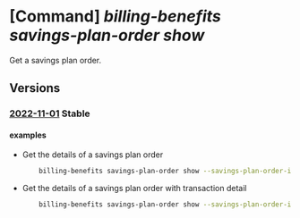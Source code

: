 # [Command] _billing-benefits savings-plan-order show_

Get a savings plan order.

## Versions

### [2022-11-01](/Resources/mgmt-plane/L3Byb3ZpZGVycy9taWNyb3NvZnQuYmlsbGluZ2JlbmVmaXRzL3NhdmluZ3NwbGFub3JkZXJzL3t9/2022-11-01.xml) **Stable**

<!-- mgmt-plane /providers/microsoft.billingbenefits/savingsplanorders/{} 2022-11-01 -->

#### examples

- Get the details of a savings plan order
    ```bash
        billing-benefits savings-plan-order show --savings-plan-order-id 30000000-aaaa-bbbb-cccc-200000000017
    ```

- Get the details of a savings plan order with transaction detail
    ```bash
        billing-benefits savings-plan-order show --savings-plan-order-id 30000000-aaaa-bbbb-cccc-200000000017 --expand schedule
    ```
